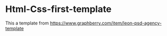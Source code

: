 # Html-Css-first-template
This a template from https://www.graphberry.com/item/leon-psd-agency-template 
